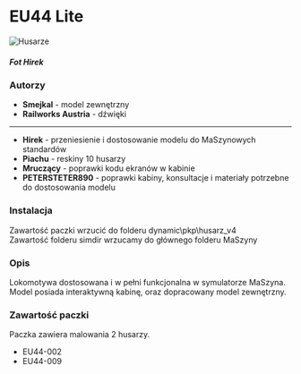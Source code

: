 
  
  

# EU44 Lite

  

![Husarze](https://media.discordapp.net/attachments/768476500583383101/869546874560991262/husarze.png)

##### Fot Hirek

  

### Autorzy

-  **Smejkal** - model zewnętrzny
-  **Railworks Austria** - dźwięki
----------
-  **Hirek** - przeniesienie i dostosowanie modelu do MaSzynowych standardów
-  **Piachu** - reskiny 10 husarzy
-  **Mruczący** - poprawki kodu ekranów w kabinie
-  **PETERSTETER890** - poprawki kabiny, konsultacje i materiały potrzebne do dostosowania modelu

### Instalacja

Zawartość paczki wrzucić do folderu dynamic\pkp\husarz_v4\
Zawartość folderu simdir wrzucamy do głównego folderu MaSzyny

### Opis

Lokomotywa dostosowana i w pełni funkcjonalna w symulatorze MaSzyna. Model posiada interaktywną kabinę, oraz dopracowany model zewnętrzny.

### Zawartość paczki

Paczka zawiera malowania 2 husarzy.

- EU44-002
- EU44-009

